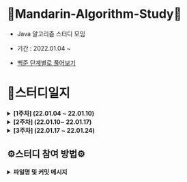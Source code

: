 # 🍊Mandarin-Algorithm-Study🍊

- Java 알고리즘 스터디 모임

- 기간 : 2022.01.04 ~

- [백준 단계별로 풀어보기](https://www.acmicpc.net/step)

# 📗스터디일지

<details markdown="1">
<summary><strong>[1주차] (22.01.04 ~ 22.01.10)</strong></summary>

<br/>

**[1주차](https://github.com/Mandarin-Eaters/Mandarin-Algorithm-Study/tree/main/week1) / [회고록](https://github.com/Mandarin-Eaters/Mandarin-Algorithm-Study/blob/main/week1/week1.md)**

|            문제번호              |    문제이름 |      단계           |
| :-----------------------------: |:-----------------------------: |:-----------------------------: |
|[15552번](https://www.acmicpc.net/problem/15552)  |   빠른 A+B | for문 | 


</details>

<details markdown="1">
<summary><strong>[2주차] (22.01.10~ 22.01.17)</strong></summary>

<br/>


**[2주차](https://github.com/Mandarin-Eaters/Mandarin-Algorithm-Study/tree/main/week2) / [회고록](https://github.com/Mandarin-Eaters/Mandarin-Algorithm-Study/blob/main/week2/week2.md)**

|            문제번호              |    문제이름 |      단계           | 
| :-----------------------------: |:-----------------------------: |:-----------------------------: |
| [2941번](https://www.acmicpc.net/problem/2941) |   크로아티아 알파벳  | 문자열 |
| [1316번](https://www.acmicpc.net/problem/1316) |   그룹 단어 체커  | 문자열 | 


</details>

<details markdown="1">
<summary><strong>[3주차] (22.01.17 ~ 22.01.24)</strong></summary>

<br/>

**[3주차]() / [회고록]()**

|            문제번호              |    문제이름 |      단계           | 
| :-----------------------------: |:-----------------------------: |:-----------------------------: |
| ----  |   |  |


</details>

## ⚙스터디 참여 방법⚙

<details markdown="1">
<summary><strong>파일명 및 커밋 메시지</strong></summary>

- **매 스터디 전 해당 주 깃허브 폴더에 소스코드를 업로드 한다.**

- 주별 소스코드 업로드 위치 및 양식

    - 파일명 및 커밋 메시지 설정
        - 파일명 : **`boj_”번호”_”이름”.java`**
        - 커밋 메시지: **`code: 백준 “번호”번 문제`**
        
    - N주차 스터디폴더 생성 및 md파일 생성
        - 폴더명 : `week”N”`
        - md 파일명 : `week”N”.md`
        - 커밋 내용 : `Update week”N” markdown file`
        - md에는 문제를 풀면서 어려웠던 점이나 공유하고 싶은 내용을 작성
        
    - 예시사진
        
    ![20220111075321](https://user-images.githubusercontent.com/32264455/149455168-70a3e87f-602c-49df-8fb3-57527c5213e1.png)



- 소스코드 업로드 방식
    
    [Git - 커밋 메시지 컨벤션](https://doublesprogramming.tistory.com/256)
    
    - Commit
        1. fork & clone
        2. 소스코드 작성
        3. fetch *merge 후 Pull Request
        
    - Pull Request
        1. 제목은 `“N”주차 완료`로 한다. 
        2. 내용은 기본적으로 파일명과 동일하게 한다.
        3. 느낀 점이나 공유할 부분은 자유롭게 작성
        
    - 예시사진
    
    ![20220110213655](https://user-images.githubusercontent.com/32264455/149455389-34ec73a0-93ae-42e0-8a66-10b40d1f5a92.png)

</details>

